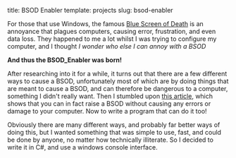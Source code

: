 title: BSOD Enabler
template: projects
slug: bsod-enabler

For those that use Windows, the famous [Blue Screen of Death](https://en.wikipedia.org/wiki/Blue_Screen_of_Death) is an annoyance that plagues computers, causing error, frustration, and even data loss. They happened to me a lot whilst I was trying to configure my computer, and I thought _I wonder who else I can annoy with a BSOD_

__And thus the BSOD_Enabler was born!__

After researching into it for a while, it turns out that there are a few different ways to cause a BSOD, unfortunately most of which are by doing things that are meant to cause a BSOD, and can therefore be dangerous to a computer, something I didn't really want. Then I stumbled upon [this article](http://www.wikihow.com/Force-a-Blue-Screen-in-Windows), which shows that you can in fact raise a BSOD without causing any errors or damage to your computer. Now to write a program that can do it too!

Obviously there are many different ways, and probably far better ways of doing this, but I wanted something that was simple to use, fast, and could be done by anyone, no matter how technically illiterate. So I decided to write it in C#, and use a windows console interface.
